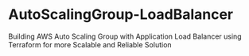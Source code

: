 # AutoScalingGroup-LoadBalancer
Building AWS Auto Scaling Group with Application Load Balancer using Terraform for more Scalable and Reliable Solution
